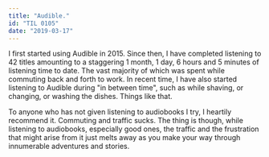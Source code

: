 ```yaml
---
title: "Audible."
id: "TIL 0105"
date: "2019-03-17"
---
```


I first started using Audible in 2015. Since then, I have completed listening to 42 titles amounting to a staggering 1 month, 1 day, 6 hours and 5 minutes of listening time to date. The vast majority of which was spent while commuting back and forth to work. In recent time, I have also started listening to Audible during "in between time", such as while shaving, or changing, or washing the dishes. Things like that. 

To anyone who has not given listening to audiobooks I try, I heartily recommend it. Commuting and traffic sucks. The thing is though, while listening to audiobooks, especially good ones, the traffic and the frustration that might arise from it just melts away as you make your way through innumerable adventures and stories. 
